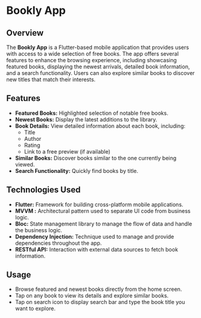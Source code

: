 # Bookly App

## Overview
The **Bookly App** is a Flutter-based mobile application that provides users with access to a wide selection of free books. The app offers several features to enhance the browsing experience, including showcasing featured books, displaying the newest arrivals, detailed book information, and a search functionality. Users can also explore similar books to discover new titles that match their interests.

## Features
- **Featured Books:** Highlighted selection of notable free books.
- **Newest Books:** Display the latest additions to the library.
- **Book Details:** View detailed information about each book, including:
  - Title
  - Author
  - Rating
  - Link to a free preview (if available)
- **Similar Books:** Discover books similar to the one currently being viewed.
- **Search Functionality:** Quickly find books by title.

## Technologies Used
- **Flutter:** Framework for building cross-platform mobile applications.
- **MVVM :** Architectural pattern used to separate UI code from business logic.
- **Bloc:** State management library to manage the flow of data and handle the business logic.
- **Dependency Injection:** Technique used to manage and provide dependencies throughout the app.
- **RESTful API:** Interaction with external data sources to fetch book information.

## Usage
- Browse featured and newest books directly from the home screen.
- Tap on any book to view its details and explore similar books.
- Tap on search icon to display search bar and type the book title you want to explore.
